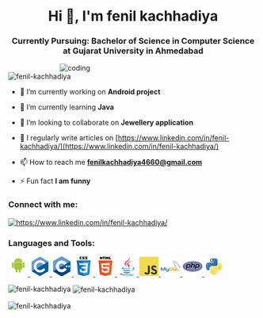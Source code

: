 <h1 align="center">Hi 👋, I'm fenil kachhadiya</h1>
<h3 align="center">Currently Pursuing: Bachelor of Science in Computer Science at Gujarat University in Ahmedabad</h3>

<img align="right" alt="coding" width="400" src="[https://www.google.com/url?sa=i&url=https%3A%2F%2Ficonscout.com%2Flottie-animations%2Fprogrammer&psig=AOvVaw1C9w1HBPLJ5vvfVDRHTv6N&ust=1724652930471000&source=images&cd=vfe&opi=89978449&ved=0CBMQjRxqFwoTCNCx5Km_j4gDFQAAAAAdAAAAABAE](https://www.google.com/url?sa=i&url=https%3A%2F%2Ficonscout.com%2Flottie-animations%2Fprogrammer&psig=AOvVaw1C9w1HBPLJ5vvfVDRHTv6N&ust=1724652930471000&source=images&cd=vfe&opi=89978449&ved=0CBMQjRxqFwoTCNCx5Km_j4gDFQAAAAAdAAAAABAE)">
<p align="left"> <img src="https://komarev.com/ghpvc/?username=fenil-kachhadiya&label=Profile%20views&color=0e75b6&style=flat" alt="fenil-kachhadiya" /> </p>

- 🔭 I’m currently working on **Android project**

- 🌱 I’m currently learning **Java**

- 👯 I’m looking to collaborate on **Jewellery application**

- 📝 I regularly write articles on [https://www.linkedin.com/in/fenil-kachhadiya/](https://www.linkedin.com/in/fenil-kachhadiya/)

- 📫 How to reach me **fenilkachhadiya4660@gmail.com**

- ⚡ Fun fact **I am funny**

<h3 align="left">Connect with me:</h3>
<p align="left">
<a href="https://linkedin.com/in/https://www.linkedin.com/in/fenil-kachhadiya/" target="blank"><img align="center" src="https://raw.githubusercontent.com/rahuldkjain/github-profile-readme-generator/master/src/images/icons/Social/linked-in-alt.svg" alt="https://www.linkedin.com/in/fenil-kachhadiya/" height="30" width="40" /></a>
</p>

<h3 align="left">Languages and Tools:</h3>
<p align="left"> <a href="https://developer.android.com" target="_blank" rel="noreferrer"> <img src="https://raw.githubusercontent.com/devicons/devicon/master/icons/android/android-original-wordmark.svg" alt="android" width="40" height="40"/> </a> <a href="https://www.cprogramming.com/" target="_blank" rel="noreferrer"> <img src="https://raw.githubusercontent.com/devicons/devicon/master/icons/c/c-original.svg" alt="c" width="40" height="40"/> </a> <a href="https://www.w3schools.com/cpp/" target="_blank" rel="noreferrer"> <img src="https://raw.githubusercontent.com/devicons/devicon/master/icons/cplusplus/cplusplus-original.svg" alt="cplusplus" width="40" height="40"/> </a> <a href="https://www.w3schools.com/css/" target="_blank" rel="noreferrer"> <img src="https://raw.githubusercontent.com/devicons/devicon/master/icons/css3/css3-original-wordmark.svg" alt="css3" width="40" height="40"/> </a> <a href="https://www.w3.org/html/" target="_blank" rel="noreferrer"> <img src="https://raw.githubusercontent.com/devicons/devicon/master/icons/html5/html5-original-wordmark.svg" alt="html5" width="40" height="40"/> </a> <a href="https://www.java.com" target="_blank" rel="noreferrer"> <img src="https://raw.githubusercontent.com/devicons/devicon/master/icons/java/java-original.svg" alt="java" width="40" height="40"/> </a> <a href="https://developer.mozilla.org/en-US/docs/Web/JavaScript" target="_blank" rel="noreferrer"> <img src="https://raw.githubusercontent.com/devicons/devicon/master/icons/javascript/javascript-original.svg" alt="javascript" width="40" height="40"/> </a> <a href="https://www.mysql.com/" target="_blank" rel="noreferrer"> <img src="https://raw.githubusercontent.com/devicons/devicon/master/icons/mysql/mysql-original-wordmark.svg" alt="mysql" width="40" height="40"/> </a> <a href="https://www.php.net" target="_blank" rel="noreferrer"> <img src="https://raw.githubusercontent.com/devicons/devicon/master/icons/php/php-original.svg" alt="php" width="40" height="40"/> </a> <a href="https://www.python.org" target="_blank" rel="noreferrer"> <img src="https://raw.githubusercontent.com/devicons/devicon/master/icons/python/python-original.svg" alt="python" width="40" height="40"/> </a> </p>

<p><img align="left" src="https://github-readme-stats.vercel.app/api/top-langs?username=fenil-kachhadiya&show_icons=true&locale=en&layout=compact" alt="fenil-kachhadiya" /></p>

<p>&nbsp;<img align="center" src="https://github-readme-stats.vercel.app/api?username=fenil-kachhadiya&show_icons=true&locale=en" alt="fenil-kachhadiya" /></p>

<p><img align="center" src="https://github-readme-streak-stats.herokuapp.com/?user=fenil-kachhadiya&" alt="fenil-kachhadiya" /></p>
